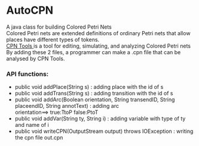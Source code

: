 # AutoCPN
A java class for building Colored Petri Nets
<br>
Colored Petri nets are extended definitions of ordinary Petri nets that allow places have
different types of tokens.
<br>
<a href="https://cpntools.org/">CPN Tools </a> is a tool for editing, simulating, and analyzing Colored Petri nets
By adding these 2 files, a programmer can make a .cpn file that can be analysed by CPN Tools.
<br>
<h3>API functions:</h3>
<ul>
          <li>public void addPlace(String s) : adding place with the id of s</li>
          <li>public void addTrans(String s) : adding transition with the id of s</li>
<li>public void addArc(Boolean orientation, String transendID, String placeendID, String annotText) : adding arc <br>orientation==> true:TtoP   false:PtoT</li>
          <li>public void addVar(String ty, String i) : adding variable with type of ty and name of i</li>
          <li>public void writeCPN(OutputStream output) throws IOException : writing the cpn file out.cpn</li>
</ul>
